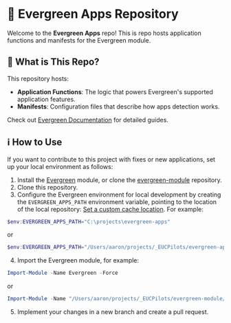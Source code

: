 # 🌲 Evergreen Apps Repository

Welcome to the **Evergreen Apps** repo! This is repo hosts application functions and manifests for the Evergreen module.

## 🚀 What is This Repo?

This repository hosts:

- **Application Functions**: The logic that powers Evergreen's supported application features.
- **Manifests**: Configuration files that describe how apps detection works.

Check out [Evergreen Documentation](https://eucpilots.com/evergreen-docs) for detailed guides.

## ℹ How to Use

If you want to contribute to this project with fixes or new applications, set up your local environment as follows:

1. Install the [Evergreen](https://www.powershellgallery.com/packages/Evergreen/) module, or clone the [evergreen-module](https://github.com/EUCPilots/evergreen-module) repository.
2. Clone this repository.
3. Configure the Evergreen environment for local development by creating the `EVERGREEN_APPS_PATH` environment variable, pointing to the location of the local repository: [Set a custom cache location](https://eucpilots.com/evergreen-docs/updateapps#set-a-custom-cache-location). For example:

```powershell
$env:EVERGREEN_APPS_PATH="C:\projects\evergreen-apps"
```

or

```powershell
$env:EVERGREEN_APPS_PATH="/Users/aaron/projects/_EUCPilots/evergreen-apps"
```

4. Import the Evergreen module, for example:

```powershell
Import-Module -Name Evergreen -Force
```

or

```powershell
Import-Module -Name "/Users/aaron/projects/_EUCPilots/evergreen-module/Evergreen" -Force
```

5. Implement your changes in a new branch and create a pull request.
